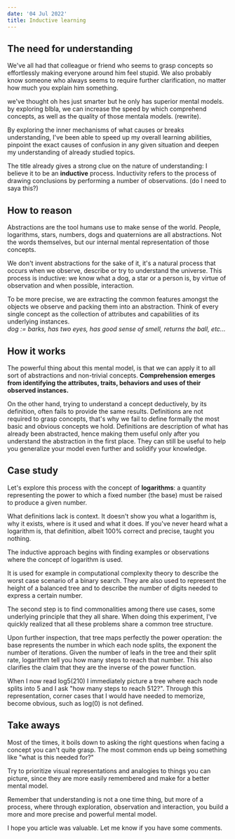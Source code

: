 ```yaml
---
date: '04 Jul 2022'
title: Inductive learning
---
```

## The need for understanding 

We've all had that colleague or friend who seems to grasp concepts so effortlessly making everyone around him feel stupid.
We also probably know someone who always seems to require further clarification, no matter how much you explain him something.

we've thought oh hes just smarter but he only has superior mental models.
by exploring blbla, we can increase the speed by which comprehend concepts, as well as the quality of those mentala models. (rewrite).

By exploring the inner mechanisms of what causes or breaks understanding, I've been able to speed up my overall learning abilities,
pinpoint the exact causes of confusion in any given situation and deepen my understanding of already studied topics.

The title already gives a strong clue on the nature of understanding: I believe it to be an **inductive** process.
Inductivity refers to the process of drawing conclusions by performing a number of observations. (do I need to saya this?)

## How to reason 
Abstractions are the tool humans use to make sense of the world. People, logarithms, stars, numbers, dogs and quaternions are all abstractions.
Not the words themselves, but our internal mental representation of those concepts.

We don't invent abstractions for the sake of it, it's a natural process that occurs when we observe, describe or try to understand the universe.
This process is inductive: we know what a dog, a star or a person is, by virtue of observation and when possible, interaction.

To be more precise, we are extracting the common features amongst the objects we observe and packing them into an abstraction.
Think of every single concept as the collection of attributes and capabilities of its underlying instances.
<br />*dog := barks, has two eyes, has good sense of smell, returns the ball, etc...*


## How it works 
The powerful thing about this mental model, is that we can apply it to all sort of abstractions and non-trivial concepts.
**Comprehension emerges from identifying the attributes, traits, behaviors and uses of their observed instances.**

On the other hand, trying to understand a concept deductively, by its definition, often fails to provide the same results.
Definitions are not required to grasp concepts, that's why we fail to define formally the most basic and obvious concepts we hold.
Definitions are description of what has already been abstracted, hence making them useful only after you understand the abstraction in the first place.
They can still be useful to help you generalize your model even further and solidify your knowledge.

## Case study
Let's explore this process with the concept of **logarithms**: a quantity representing the power to which a fixed number (the base) must be raised to produce a given number.

What definitions lack is context. It doesn't show you what a logarithm is, why it exists, where is it used and what it does.
If you've never heard what a logarithm is, that definition, albeit 100% correct and precise, taught you nothing.

The inductive approach begins with finding examples or observations where the concept of logarithm is used. 

It is used for example in computational complexity theory to describe the worst case scenario of a binary search.
They are also used to represent the height of a balanced tree and to describe the number of digits needed to express a certain number.

The second step is to find commonalities among there use cases, some underlying principle that they all share.
When doing this experiment, I've quickly realized that all these problems share a common tree structure.

Upon further inspection, that tree maps perfectly the power operation: the base represents the number in which each node splits, the exponent the number of iterations.
Given the number of leafs in the tree and their split rate, logarithm tell you how many steps to reach that number.
This also clarifies the claim that they are the inverse of the power function.

When I now read log5(210) I immediately picture a tree where each node splits into 5 and I ask "how many steps to reach 512?".
Through this representation, corner cases that I would have needed to memorize, become obvious, such as log(0) is not defined. 

## Take aways
Most of the times, it boils down to asking the right questions when facing a concept you can't quite grasp.
The most common ends up being something like "what is this needed for?"

Try to prioritize visual representations and analogies to things you can picture, since they are more easily remembered and make for a better mental model.

Remember that understanding is not a one time thing, but more of a process, where through exploration, observation and interaction,
you build a more and more precise and powerful mental model.

I hope you article was valuable. Let me know if you have some comments.

